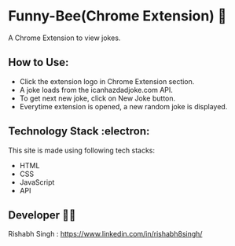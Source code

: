 # Funny-Bee(Chrome Extension) :honeybee:
A Chrome Extension to view jokes.

## How to Use:
* Click the extension logo in Chrome Extension section.
* A joke loads from the icanhazdadjoke.com API.
* To get next new joke, click on New Joke button.
* Everytime extension is opened, a new random joke is displayed.

## Technology Stack :electron:
This site is made using following tech stacks:
* HTML
* CSS
* JavaScript
* API


## Developer 	:man_technologist:
Rishabh Singh : 
https://www.linkedin.com/in/rishabh8singh/
